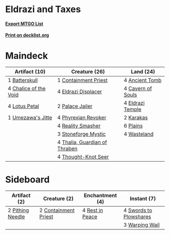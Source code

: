 # Eldrazi and Taxes

#### [Export MTGO List](../collection/Eldrazi%20and%20Taxes/Eldrazi%20and%20Taxes.txt)
#### [Print on decklist.org](http://decklist.org/?deckmain=4%09Ancient%20Tomb%0A1%09Batterskull%0A4%09Cavern%20of%20Souls%0A4%09Chalice%20of%20the%20Void%0A1%09Containment%20Priest%0A4%09Eldrazi%20Displacer%0A4%09Eldrazi%20Temple%0A2%09Karakas%0A4%09Lotus%20Petal%0A2%09Palace%20Jailer%0A4%09Phyrexian%20Revoker%0A6%09Plains%0A4%09Reality%20Smasher%0A3%09Stoneforge%20Mystic%0A4%09Thalia,%20Guardian%20of%20Thraben%0A4%09Thought-Knot%20Seer%0A1%09Umezawa's%20Jitte%0A4%09Wasteland&deckside=2%09Containment%20Priest%0A2%09Pithing%20Needle%0A4%09Rest%20in%20Peace%0A4%09Swords%20to%20Plowshares%0A3%09Warping%20Wail)
# Maindeck

|                                         Artifact (10)                                          |                                             Creature (26)                                              |                                         Land (24)                                          |
|------------------------------------------------------------------------------------------------|--------------------------------------------------------------------------------------------------------|--------------------------------------------------------------------------------------------|
|1 [Batterskull](http://gatherer.wizards.com/Pages/Card/Details.aspx?multiverseid=233055)        |1 [Containment Priest](http://gatherer.wizards.com/Pages/Card/Details.aspx?multiverseid=389470)         |4 [Ancient Tomb](http://gatherer.wizards.com/Pages/Card/Details.aspx?multiverseid=409567)   |
|4 [Chalice of the Void](http://gatherer.wizards.com/Pages/Card/Details.aspx?multiverseid=442211)|4 [Eldrazi Displacer](http://gatherer.wizards.com/Pages/Card/Details.aspx?multiverseid=407523)          |4 [Cavern of Souls](http://gatherer.wizards.com/Pages/Card/Details.aspx?multiverseid=278058)|
|4 [Lotus Petal](http://gatherer.wizards.com/Pages/Card/Details.aspx?multiverseid=420602)        |2 [Palace Jailer](http://gatherer.wizards.com/Pages/Card/Details.aspx?multiverseid=416775)              |4 [Eldrazi Temple](http://gatherer.wizards.com/Pages/Card/Details.aspx?multiverseid=401710) |
|1 [Umezawa's Jitte](http://gatherer.wizards.com/Pages/Card/Details.aspx?multiverseid=81979)     |4 [Phyrexian Revoker](http://gatherer.wizards.com/Pages/Card/Details.aspx?multiverseid=383343)          |2 [Karakas](http://gatherer.wizards.com/Pages/Card/Details.aspx?multiverseid=413782)        |
|                                                                                                |4 [Reality Smasher](http://gatherer.wizards.com/Pages/Card/Details.aspx?multiverseid=407517)            |6 [Plains](http://gatherer.wizards.com/Pages/Card/Details.aspx?multiverseid=129680)         |
|                                                                                                |3 [Stoneforge Mystic](http://gatherer.wizards.com/Pages/Card/Details.aspx?multiverseid=198383)          |4 [Wasteland](http://gatherer.wizards.com/Pages/Card/Details.aspx?multiverseid=413790)      |
|                                                                                                |4 [Thalia, Guardian of Thraben](http://gatherer.wizards.com/Pages/Card/Details.aspx?multiverseid=442025)|                                                                                            |
|                                                                                                |4 [Thought-Knot Seer](http://gatherer.wizards.com/Pages/Card/Details.aspx?multiverseid=407519)          |                                                                                            |


# Sideboard

|                                       Artifact (2)                                        |                                         Creature (2)                                          |                                     Enchantment (4)                                      |                                         Instant (7)                                          |
|-------------------------------------------------------------------------------------------|-----------------------------------------------------------------------------------------------|------------------------------------------------------------------------------------------|----------------------------------------------------------------------------------------------|
|2 [Pithing Needle](http://gatherer.wizards.com/Pages/Card/Details.aspx?multiverseid=129526)|2 [Containment Priest](http://gatherer.wizards.com/Pages/Card/Details.aspx?multiverseid=389470)|4 [Rest in Peace](http://gatherer.wizards.com/Pages/Card/Details.aspx?multiverseid=442021)|4 [Swords to Plowshares](http://gatherer.wizards.com/Pages/Card/Details.aspx?multiverseid=869)|
|                                                                                           |                                                                                               |                                                                                          |3 [Warping Wail](http://gatherer.wizards.com/Pages/Card/Details.aspx?multiverseid=407522)     |

